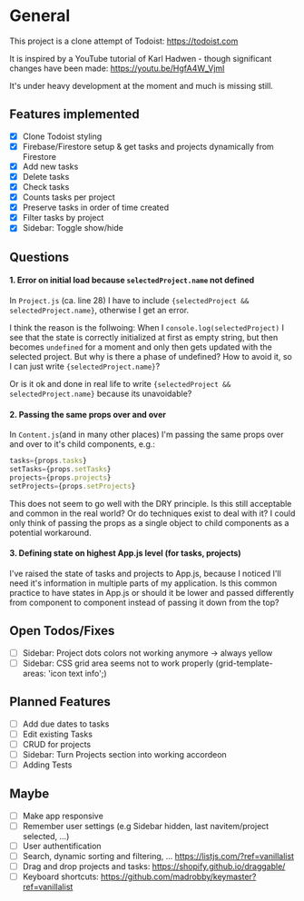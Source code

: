 # General

This project is a clone attempt of Todoist: https://todoist.com

It is inspired by a YouTube tutorial of Karl Hadwen - though significant changes have been made: https://youtu.be/HgfA4W_VjmI

It's under heavy development at the moment and much is missing still.

## Features implemented

- [x] Clone Todoist styling
- [x] Firebase/Firestore setup & get tasks and projects dynamically from Firestore
- [x] Add new tasks
- [x] Delete tasks
- [x] Check tasks
- [x] Counts tasks per project
- [x] Preserve tasks in order of time created
- [x] Filter tasks by project
- [x] Sidebar: Toggle show/hide

## Questions

#### 1. Error on initial load because `selectedProject.name` not defined

In `Project.js` (ca. line 28) I have to include `{selectedProject && selectedProject.name}`, otherwise I get an error.

I think the reason is the follwoing: When I `console.log(selectedProject)` I see that the state is correctly initialized at first as empty string, but then becomes `undefined` for a moment and only then gets updated with the selected project. But why is there a phase of undefined? How to avoid it, so I can just write `{selectedProject.name}`?

Or is it ok and done in real life to write `{selectedProject && selectedProject.name}` because its unavoidable?

#### 2. Passing the same props over and over

In `Content.js`(and in many other places) I'm passing the same props over and over to it's child components, e.g.:

```javascript
tasks={props.tasks}
setTasks={props.setTasks}
projects={props.projects}
setProjects={props.setProjects}
```

This does not seem to go well with the DRY principle. Is this still acceptable and common in the real world? Or do techniques exist to deal with it? I could only think of passing the props as a single object to child components as a potential workaround.

#### 3. Defining state on highest App.js level (for tasks, projects)

I've raised the state of tasks and projects to App.js, because I noticed I'll need it's information in multiple parts of my application. Is this common practice to have states in App.js or should it be lower and passed differently from component to component instead of passing it down from the top?

## Open Todos/Fixes

- [ ] Sidebar: Project dots colors not working anymore -> always yellow
- [ ] Sidebar: CSS grid area seems not to work properly (grid-template-areas: 'icon text info';)

## Planned Features

- [ ] Add due dates to tasks
- [ ] Edit existing Tasks
- [ ] CRUD for projects
- [ ] Sidebar: Turn Projects section into working accordeon
- [ ] Adding Tests

## Maybe

- [ ] Make app responsive
- [ ] Remember user settings (e.g Sidebar hidden, last navitem/project selected, ...)
- [ ] User authentification
- [ ] Search, dynamic sorting and filtering, ... https://listjs.com/?ref=vanillalist
- [ ] Drag and drop projects and tasks: https://shopify.github.io/draggable/
- [ ] Keyboard shortcuts: https://github.com/madrobby/keymaster?ref=vanillalist

